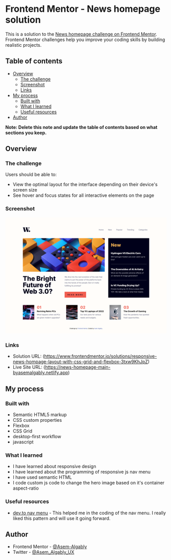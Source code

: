 # Frontend Mentor - News homepage solution

This is a solution to the [News homepage challenge on Frontend Mentor](https://www.frontendmentor.io/challenges/news-homepage-H6SWTa1MFl). Frontend Mentor challenges help you improve your coding skills by building realistic projects. 

## Table of contents

- [Overview](#overview)
  - [The challenge](#the-challenge)
  - [Screenshot](#screenshot)
  - [Links](#links)
- [My process](#my-process)
  - [Built with](#built-with)
  - [What I learned](#what-i-learned)
  - [Useful resources](#useful-resources)
- [Author](#author)

**Note: Delete this note and update the table of contents based on what sections you keep.**

## Overview

### The challenge

Users should be able to:

- View the optimal layout for the interface depending on their device's screen size
- See hover and focus states for all interactive elements on the page

### Screenshot

![](./screenshots/desktop%20Screenshot.png)

### Links

- Solution URL: (https://www.frontendmentor.io/solutions/responsive-news-hompage-layout-with-css-grid-and-flexbox-3txw9KhJpZ)
- Live Site URL: (https://news-homepage-main-byasemalgably.netlify.app)

## My process

### Built with

- Semantic HTML5 markup
- CSS custom properties
- Flexbox
- CSS Grid
- desktop-first workflow
- javascript

### What I learned

- I have learned about responsive design
- I have learned about the programming of responsive js nav menu 
- I have used semantic HTML
- I code custom js code to change the hero image based on it's container aspect-ratio


### Useful resources

- [dev.to nav menu](https://dev.to/devggaurav/let-s-build-a-responsive-navbar-and-hamburger-menu-using-html-css-and-javascript-4gci) - This helped me in the coding of the nav menu. I really liked this pattern and will use it going forward.

## Author

- Frontend Mentor - [@Asem-Algably](https://www.frontendmentor.io/profile/Asem-Algably)
- Twitter - [@Asem_Algably_UX](https://x.com/Asem_Algably_UX)